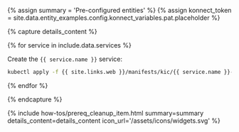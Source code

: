 {% assign summary = 'Pre-configured entities' %}
{% assign konnect_token = site.data.entity_examples.config.konnect_variables.pat.placeholder %}

{% capture details_content %}

{% for service in include.data.services %}

Create the `{{ service.name }}` service:

```bash
kubectl apply -f {{ site.links.web }}/manifests/kic/{{ service.name }}-service.yaml
```

{% endfor %}

{% endcapture %}

{% include how-tos/prereq_cleanup_item.html summary=summary details_content=details_content icon_url='/assets/icons/widgets.svg' %}
